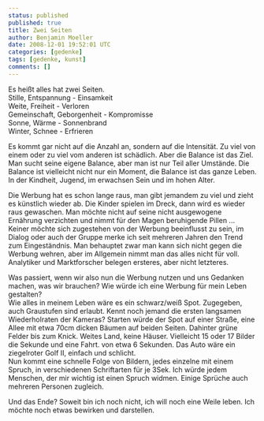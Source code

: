 ```yaml
---
status: published
published: true
title: Zwei Seiten
author: Benjamin Moeller
date: 2008-12-01 19:52:01 UTC
categories: [gedenke]
tags: [gedenke, kunst]
comments: []
---
```


Es heißt alles hat zwei Seiten.  
Stille, Entspannung - Einsamkeit  
Weite, Freiheit - Verloren  
Gemeinschaft, Geborgenheit - Kompromisse  
Sonne, Wärme - Sonnenbrand  
Winter, Schnee - Erfrieren  

Es kommt gar nicht auf die Anzahl an, sondern auf die Intensität. Zu viel von einem oder zu viel vom anderen ist schädlich. Aber die Balance ist das Ziel. Man sucht seine eigene Balance, aber man ist nur Teil aller Umstände. Die Balance ist vielleicht nicht nur ein Moment, die Balance ist das ganze Leben. In der Kindheit, Jugend, im erwachsen Sein und im hohen Alter.  

Die Werbung hat es schon lange raus, man gibt jemandem zu viel und zieht es künstlich wieder ab. Die Kinder spielen im Dreck, dann wird es wieder raus gewaschen. Man möchte nicht auf seine nicht ausgewogene Ernährung verzichten und nimmt für den Magen beruhigende Pillen ...  
Keiner möchte sich zugestehen von der Werbung beeinflusst zu sein, im Dialog oder auch der Gruppe merke ich seit mehreren Jahren den Trend zum Eingeständnis. Man behauptet zwar man kann sich nicht gegen die Werbung wehren, aber im Allgemein nimmt man das alles nicht für voll. Analytiker und Marktforscher belegen ersteres, aber nicht letzteres.  

Was passiert, wenn wir also nun die Werbung nutzen und uns Gedanken machen, was wir brauchen? Wie würde ich eine Werbung für mein Leben gestalten?  
Wie alles in meinem Leben wäre es ein schwarz/weiß Spot. Zugegeben, auch Graustufen sind erlaubt. Kennt noch jemand die ersten langsamen Wiederholraten der Kameras? Starten würde der Spot auf einer Straße, eine Allee mit etwa 70cm dicken Bäumen auf beiden Seiten. Dahinter grüne Felder bis zum Knick. Weites Land, keine Häuser. Vielleicht 15 oder 17 Bilder die Sekunde und eine Fahrt. von etwa 6 Sekunden. Das Auto wäre ein ziegelroter Golf II, einfach und schlicht.  
Nun kommt eine schnelle Folge von Bildern, jedes einzelne mit einem Spruch, in verschiedenen Schriftarten für je 3Sek. Ich würde jedem Menschen, der mir wichtig ist einen Spruch widmen. Einige Sprüche auch mehreren Personen zugleich.  

Und das Ende? Soweit bin ich noch nicht, ich will noch eine Weile leben. Ich möchte noch etwas bewirken und darstellen.  

